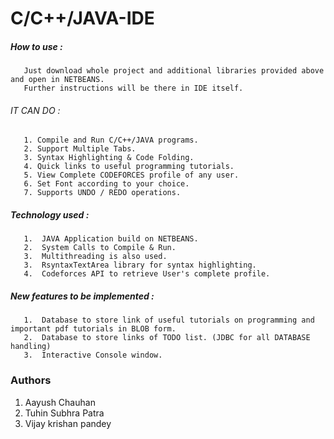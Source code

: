 # C/C++/JAVA-IDE

##### How to use : <br />
       Just download whole project and additional libraries provided above and open in NETBEANS.
       Further instructions will be there in IDE itself.
######  IT CAN DO : <br />  
       1. Compile and Run C/C++/JAVA programs. 
       2. Support Multiple Tabs. 
       3. Syntax Highlighting & Code Folding.
       4. Quick links to useful programming tutorials.
       5. View Complete CODEFORCES profile of any user.
       6. Set Font according to your choice.
       7. Supports UNDO / REDO operations.

#####   Technology used :
       1.  JAVA Application build on NETBEANS.
       2.  System Calls to Compile & Run. 
       3.  Multithreading is also used.
       3.  RsyntaxTextArea library for syntax highlighting.
       4.  Codeforces API to retrieve User's complete profile.

##### New features to be implemented :<br />
       1.  Database to store link of useful tutorials on programming and important pdf tutorials in BLOB form.
       2.  Database to store links of TODO list. (JDBC for all DATABASE handling)
       3.  Interactive Console window.
       
### Authors
  1. Aayush Chauhan
  2. Tuhin Subhra Patra
  3. Vijay krishan pandey
